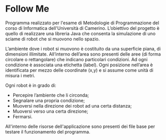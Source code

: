 
# Follow Me

Programma realizzato per l'esame di Metodologie di Programmazione del corso di Informatica dell'Università di Camerino. 
L’obiettivo del progetto è quello di realizzare una libreria Java che consenta la simulazione di uno sciame di robot che si muovono nello spazio. 

L’ambiente dove i robot si muovono è costituito da una superficie piana, di dimensioni illimitate. All’interno dell’area sono presenti delle aree (di forma circolare o rettangolare) che indicano particolari condizioni. Ad ogni condizione è associata una etichetta (label). Ogni posizione nell’area è identificata per mezzo delle coordinate (x,y) e si assume come unità di misura i metri. 

Ogni robot è in grado di:
- Percepire l’ambiente che li circonda;
- Segnalare una propria condizione;
- Muoversi nella direzione dei robot ad una certa distanza;
- Muoversi verso una certa direzione;
- Fermarsi.

All'interno delle risorse dell'applicazione sono presenti dei file base per testare il funzionamento del programma. 

